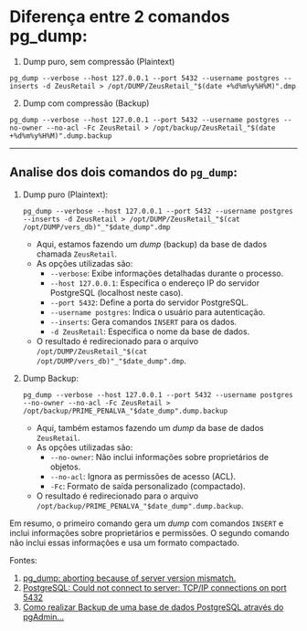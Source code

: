 # Diferença entre 2 comandos pg_dump:

1) Dump puro, sem compressão (Plaintext)
```
pg_dump --verbose --host 127.0.0.1 --port 5432 --username postgres --inserts -d ZeusRetail > /opt/DUMP/ZeusRetail_"$(date +%d%m%y%H%M)".dmp
```

2) Dump com compressão (Backup)

```
pg_dump --verbose --host 127.0.0.1 --port 5432 --username postgres --no-owner --no-acl -Fc ZeusRetail > /opt/backup/ZeusRetail_"$(date +%d%m%y%H%M)".dump.backup
```
___
## Analise dos dois comandos do `pg_dump`:

1. Dump puro (Plaintext):
   
   ```
   pg_dump --verbose --host 127.0.0.1 --port 5432 --username postgres --inserts -d ZeusRetail > /opt/DUMP/ZeusRetail_"$(cat /opt/DUMP/vers_db)"_"$date_dump".dmp
   ```
   
   - Aqui, estamos fazendo um *dump* (backup) da base de dados chamada `ZeusRetail`.
   - As opções utilizadas são:
     - `--verbose`: Exibe informações detalhadas durante o processo.
     - `--host 127.0.0.1`: Especifica o endereço IP do servidor PostgreSQL (localhost neste caso).
     - `--port 5432`: Define a porta do servidor PostgreSQL.
     - `--username postgres`: Indica o usuário para autenticação.
     - `--inserts`: Gera comandos `INSERT` para os dados.
     - `-d ZeusRetail`: Especifica o nome da base de dados.
   - O resultado é redirecionado para o arquivo `/opt/DUMP/ZeusRetail_"$(cat /opt/DUMP/vers_db)"_"$date_dump".dmp`.

2. Dump Backup:
   
   ```
   pg_dump --verbose --host 127.0.0.1 --port 5432 --username postgres --no-owner --no-acl -Fc ZeusRetail > /opt/backup/PRIME_PENALVA_"$date_dump".dump.backup
   ```
   
   - Aqui, também estamos fazendo um *dump* da base de dados `ZeusRetail`.
   - As opções utilizadas são:
     - `--no-owner`: Não inclui informações sobre proprietários de objetos.
     - `--no-acl`: Ignora as permissões de acesso (ACL).
     - `-Fc`: Formato de saída personalizado (compactado).
   - O resultado é redirecionado para o arquivo `/opt/backup/PRIME_PENALVA_"$date_dump".dump.backup`.

Em resumo, o primeiro comando gera um *dump* com comandos `INSERT` e inclui informações sobre proprietários e permissões. O segundo comando não inclui essas informações e usa um formato compactado. 

Fontes:
1. [pg_dump: aborting because of server version mismatch.](https://stackoverflow.com/questions/45051633/pg-dump-aborting-because-of-server-version-mismatch)
2. [PostgreSQL: Could not connect to server: TCP/IP connections on port 5432](https://stackoverflow.com/questions/55326804/postgresql-could-not-connect-to-server-tcp-ip-connections-on-port-5432)
3. [Como realizar Backup de uma base de dados PostgreSQL através do pgAdmin...](https://pt.stackoverflow.com/questions/168698/como-realizar-backup-de-uma-base-de-dados-postgresql-atrav%C3%A9s-do-pgadmin-4)

